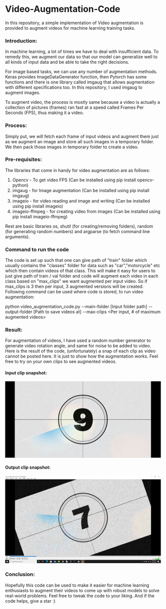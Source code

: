 # Video-Augmentation-Code
In this repository, a simple implementation of Video augmentation is provided to augment videos for machine learning training tasks. 

### Introduction:
In machine learning, a lot of times we have to deal with insufficient data. To remedy this, we augment our data so that our model can generalize well to all kinds of input data and be able to take the right decisions.

For image based tasks, we can use any number of augmentation methods. Keras provides ImageDataGenerator function, then Pytorch has some functions and there is one library called imgaug that allows augmentation with different specifications too. In this repository, I used imgaug to augment images.

To augment video, the process is mostly same because a video is actually a collection of pictures (frames) ran fast at a speed called Frames Per Seconds (FPS), thus making it a video.

### Process:
Simply put, we will fetch each frame of input videos and augment them just as we augment an image and store all such images in a temporary folder. We then pack those images in temporary folder to create a video.

### Pre-requisites:
The libraries that come in handy for video augmentation are as follows: 
1. Opencv - To get video FPS (Can be installed using pip install opencv-python)
2. imgaug - for Image augmentation (Can be installed using pip install imgaug)
3. imageio - for video reading and image and writing (Can be installed using pip install imageio)
4. imageio-ffmpeg - for creating video from images (Can be installed using pip install imageio-ffmpeg)

Rest are basic libraries os, shutil (for creating/removing folders), random (for generating random numbers) and argparse (to fetch command line arguments).

### Command to run the code
The code is set up such that one can give path of "train" folder which usually contains the "classes" folder for data such as "car","motorcycle" etc which then contain videos of that class. This will make it easy for users to just give path of train / val folder and code will augment each video in each class based on "max_clips" we want augmented per input video.
So if max_clips is 3 then per input, 3 augmented versions will be created. Following command can be used where code is stored, to run video augmentation:


python video_augmentation_code.py --main-folder [Input folder path] --output-folder [Path to save videos at] --max-clips <Per input, # of maximum augmented videos>

### Result:
For augmentation of videos, I have used a random number generator to generate video rotation angle, and same for noise to be added to video. Here is the result of the code, (unfortunately) a snap of each clip as video cannot be posted here. It is just to show how the augmentation works. Feel free to try on your own clips to see augmented videos.
#### Input clip snapshot:
![](input_clip_image.png)
#### Output clip snapshot:
![](output_clip_image.jpg)

### Conclusion:
Hopefully this code can be used to make it easier for machine learning enthusiasts to augment their videos to come up with robust models to solve real-world problems. Feel free to tweak the code to your liking. And if the code helps, give a star :)
